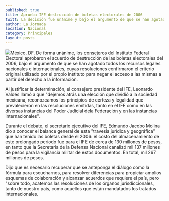 ```yaml
---
published: true
title: Aprueba IFE destrucción de boletas electorales de 2006
twitt: La decisión fue unánime y bajo el argumento de que se han agotado los recursos legales nacionales e internacionales.
author: La Jornada
location: Nacional
category: Principales
layout: posts
---
```


![](http://i.imgur.com/LmptMKKm.jpg)México, DF. De forma unánime, los consejeros del Instituto Federal Electoral aprobaron el acuerdo de destrucción de las boletas electorales del 2006, bajo el argumento de que se han agotado todos los recursos legales nacionales e internacionales, cuyas resoluciones confirmaron el criterio original utilizado por el propio instituto para negar el acceso a las mismas a partir del derecho a la información.

Al justificar la determinación, el consejero presidente del IFE, Leonardo Valdés  llamó a que "dejemos atrás una elección que dividió a la sociedad mexicana, reconozcamos los principios de certeza y legalidad que prevalecieron en las resoluciones emitidas, tanto en el IFE como en las diversas instancias del Poder Judicial dela Federación y en las instancias internacionales".

Durante el debate, el secretario ejecutivo del IFE, Edmundo Jacobo Molina dio a conocer el balance general de esta "travesía jurídica y geográfica" que han tenido las boletas desde el 2006: el costo del almacenamiento de este prolongado periodo fue para el IFE de cerca de 130 millones de pesos, en tanto que la Secretaría de la Defensa Nacional canalizó mil 137 millones de pesos para la vigilancia militar de estos documentos. En total, mil 267 millones de pesos.

Dijo que es necesario recuperar que se anteponga el diálogo como la fórmula para escucharnos, para resolver diferencias  para propiciar amplios esquemas de colaboración y alcanzar acuerdos que requiere el país, pero "sobre todo, acatemos las resoluciones de los órganos jurisdiccionales, tanto de nuestro país, como aquellos que están mandatados los tratados internacionales.
